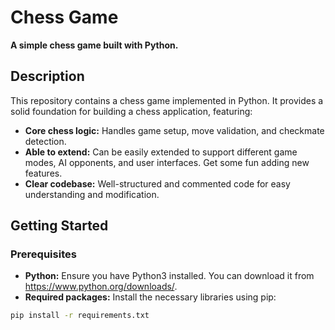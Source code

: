 # Chess Game

**A simple chess game built with Python.**

## Description
This repository contains a chess game implemented in Python. It provides a solid foundation for building a chess application, featuring:

* **Core chess logic:** Handles game setup, move validation, and checkmate detection.
* **Able to extend:** Can be easily extended to support different game modes, AI opponents, and user interfaces. Get some fun adding new features.
* **Clear codebase:** Well-structured and commented code for easy understanding and modification.


## Getting Started

### Prerequisites
* **Python:** Ensure you have Python3 installed. You can download it from https://www.python.org/downloads/.
* **Required packages:** Install the necessary libraries using pip:

```bash
pip install -r requirements.txt
